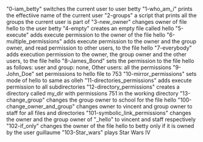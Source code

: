 "0-iam_betty" switches the current user to user betty
"1-who_am_i" prints the effectiive name of the current user
"2-groups" a script that prints all the groups the current user is part of
"3-new_owner" changes owner of file hello to the user betty
"4-empty" creates an empty file called hello
"5-execute" adds execute permission to the owner of the file hello
"6-multiple_permissions" adds execute permission to the owner and the group owner, and read permission to other users, to the file hello
"7-everybody" adds execution permission to the owner, the group owner and the other users, to the file hello
"8-James_Bond"  sets the permission to the file hello as follows: user and group: none, Other users: all the permissions
"9-John_Doe" set permissions to hello file to 753
"10-mirror_permissions" sets mode of hello to same as olleh
"11-directories_permissions" adds execute permission to all subdirectories
"12-directory_permissions" creates a directory called my_dir with permissions 751 in the working directory
"13-change_group" changes the group owner to school for the file hello
"100-change_owner_and_group" changes owner to vincent and group owner to staff for all files and directories
"101-symbolic_link_permissions" changes the owner and the group owner of "_hello" to vincent and staff respectively
"102-if_only" changes the owner of the file hello to betty only if it is owned by the user guillaume
"103-Star_wars" plays Star Wars IV
